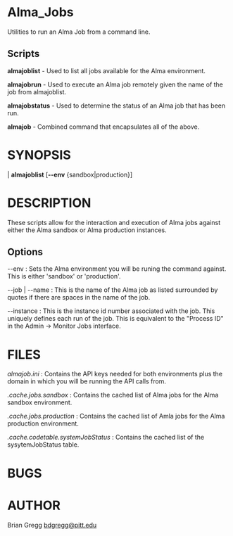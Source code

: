 # Alma_Jobs 

Utilities to run an Alma Job from a command line.

## Scripts
**almajoblist** - Used to list all jobs available for the Alma environment.

**almajobrun** - Used to execute an Alma job remotely given the name of the job from almajoblist.

**almajobstatus** - Used to determine the status of an Alma job that has been run.

**almajob** - Combined command that encapsulates all of the above.

SYNOPSIS
========

| **almajoblist** \[**--env** {sandbox|production}\]


DESCRIPTION
===========

These scripts allow for the interaction and execution of Alma jobs against either the Alma sandbox or Alma production instances.  

Options
-------

--env
:  Sets the Alma environment you will be runing the command against.  This is either 'sandbox' or 'production'.

--job | --name
:  This is the name of the Alma job as listed surrounded by quotes if there are spaces in the name of the job. 

--instance
:  This is the instance id number associated with the job.  This uniquely defines each run of the job.  This is equivalent to the "Process ID" in the Admin -> Monitor Jobs interface.


FILES
=====
*almajob.ini*
:  Contains the API keys needed for both environments plus the domain in which you will be running the API calls from.

*.cache.jobs.sandbox*
:  Contains the cached list of Alma jobs for the Alma sandbox environment.

*.cache.jobs.production*
:  Contains the cached list of Amla jobs for the Alma production environment.

*.cache.codetable.systemJobStatus*
:  Contains the cached list of the sysytemJobStatus table.


BUGS
====



AUTHOR
======
Brian Gregg <bdgregg@pitt.edu>




